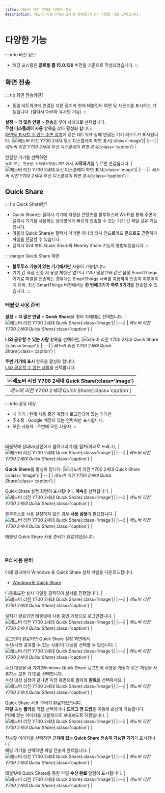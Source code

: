```yaml
---
title: 레노버 리전 Y700 다양한 기능
description: 레노버 리전 Y700 2세대 내수용(직구) 다양한 기능 안내입니다.
---
```

# 다양한 기능

::: info 버전 정보
* 해당 포스팅은 **글로벌 롬 15.0.139** 버전을 기준으로 작성되었습니다.
:::

## 화면 전송

::: tip 화면 전송이란?
* 동일 네트워크에 연결된 다른 장치에 현재 태블릿의 화면 및 사운드를 표시하는 기능입니다. (갤럭시 DeX와 유사한 기능)
:::

**설정** > **더 많은 연결** > **전송**을 찾아 차례대로 선택합니다.\
**무선 디스플레이 사용** 항목을 찾아 활성화 합니다.\
<u>화면을 표시할 수 있는 주변 장치</u>에 같은 네트워크 상에 연결된 기기 리스트가 표시됩니다.
|![레노버 리전 Y700 2세대 무선 디스플레이 화면 표시](./images/features/screen1.webp){:class='image'}|
|:--:|
| *레노버 리전 Y700 2세대 무선 디스플레이 화면 표시*{:class='caption'} |

연결할 기기를 선택하면\
`녹화 또는 전송을 시작하시겠습니까?` 에서 **시작하기**를 누르면 연결됩니다.
|![레노버 리전 Y700 2세대 무선 디스플레이 화면 표시](./images/features/screen2.webp){:class='image'}|
|:--:|
| *레노버 리전 Y700 2세대 무선 디스플레이 화면 표시*{:class='caption'} |

## Quick Share

::: tip Quick Share란?
* Quick Share는 갤럭시 기기에 저장된 콘텐츠를 블루투스와 Wi-Fi를 통해 주변에 갤럭시 기기를 사용하는 상대방에게 빠르게 전송할 수 있는 기기 간 파일 공유 기능입니다.
* 아울러 Quick Share는 갤럭시 기기뿐 아니라 타사 안드로이드 폰으로도 간편하게 파일을 전달할 수 있습니다.
* 갤럭시 S24 부터 Quick Share와 Nearby Share 기능이 통합되었습니다.
:::

::: danger Quick Share 제한
* **블루투스 기능이 있는 기기에서만** 사용이 가능합니다.
* 기기 간 직접 전송 시 용량 제한은 없으나 TV나 냉장고와 같은 삼성 SmartThings 기기로 파일을 전송하는 경우에는 SmartThings 서버를 이용하여 전송이 이루어지게 되며, 최신 SmartThings 버전에서는 **한 번에 3기가** **하루 5기가**를 전송할 수 있습니다.
:::

### 태블릿 사용 준비

**설정** > **더 많은 연결** > **Quick Share**을 찾아 차례대로 선택합니다.
|![레노버 리전 Y700 2세대 Quick Share](./images/features/qs_step_1.webp){:class='image'}|
|:--:|
| *레노버 리전 Y700 2세대 Quick Share*{:class='caption'} |

**나와 공유할 수 있는 사람** 항목을 선택하면,
|![레노버 리전 Y700 2세대 Quick Share](./images/features/qs_step_2.webp){:class='image'}|
|:--:|
| *레노버 리전 Y700 2세대 Quick Share*{:class='caption'} |

**주변 기기에 표시** 항목을 활성화 합니다.\
<u>나와 공유할 수 있는 사람</u>을 선택합니다.

|![레노버 리전 Y700 2세대 Quick Share](./images/features/qs_step_3.webp){:class='image'}|
|:--:|
| *레노버 리전 Y700 2세대 Quick Share*{:class='caption'} |

::: info 공유 대상
* 내 기기 : 현재 사용 중인 계정에 로그인되어 있는 기기만
* 주소록 : Google 계정이 있는 연락처만 표시합니다.
* 모든 사용자 : 주변에 모든 사용자
:::

<br />

태블릿에 상태바(상단에서 쓸어내리기)를 펼쳐(아래로 드래그),
|![레노버 리전 Y700 2세대 Quick Share](./images/features/qs_step_4.webp){:class='image'}|
|:--:|
| *레노버 리전 Y700 2세대 Quick Share*{:class='caption'} |

**Quick Share**를 활성화 합니다.
|![레노버 리전 Y700 2세대 Quick Share](./images/features/qs_step_5.webp){:class='image'}|
|:--:|
| *레노버 리전 Y700 2세대 Quick Share*{:class='caption'} |

Quick Share 설정 화면이 표시됩니다. **계속**을 선택합니다.
|![레노버 리전 Y700 2세대 Quick Share](./images/features/qs_step_6.webp){:class='image'}|
|:--:|
| *레노버 리전 Y700 2세대 Quick Share*{:class='caption'} |

블루투스를 사용 설정하지 않은 경우 **사용 설정**이 필요합니다.
|![레노버 리전 Y700 2세대 Quick Share](./images/features/qs_step_7.webp){:class='image'}|
|:--:|
| *레노버 리전 Y700 2세대 Quick Share*{:class='caption'} |

태블릿 Quick Share 사용 준비가 완료되었습니다.

<br />

### PC 사용 준비

아래 링크에서 Windows 용 Quick Share 설치 파일을 다운로드합니다.
* [Windows용 Quick Share](https://www.android.com/intl/ko_kr/better-together/quick-share-app/)

다운로드한 설치 파일을 클릭하여 설치를 진행합니다.
|![레노버 리전 Y700 2세대 Quick Share](./images/features/qs_step_8.webp){:class='image'}|
|:--:|
| *레노버 리전 Y700 2세대 Quick Share*{:class='caption'} |

설치가 완료되면 태블릿에 사용 중인 계정으로 로그인합니다.
|![레노버 리전 Y700 2세대 Quick Share](./images/features/qs_step_9.webp){:class='image'}|
|:--:|
| *레노버 리전 Y700 2세대 Quick Share*{:class='caption'} |

로그인이 완료되면 Quick Share 설정 화면에서\
수신(나와 공유할 수 있는 사용자) 대상을 선택할 수 있습니다.
|![레노버 리전 Y700 2세대 Quick Share](./images/features/qs_step_11.webp){:class='image'}|
|:--:|
| *레노버 리전 Y700 2세대 Quick Share*{:class='caption'} |

수신 대상을 내 기기(Windows Quick Share 로그인에 사용된 계정과 같은 계정을 사용하는 모든 기기)로 선택합니다.\
수신 대상 설정이 끝나면 이전 화면으로 돌아와 **완료**를 선택하세요.
|![레노버 리전 Y700 2세대 Quick Share](./images/features/qs_step_12.webp){:class='image'}|
|:--:|
| *레노버 리전 Y700 2세대 Quick Share*{:class='caption'} |

Quick Share 사용 준비가 완료되었습니다.\
**파일** 또는 **폴더**를 직접 선택하거나 **드래그 앤 드랍**을 이용해 송신이 가능합니다.\
PC에 있는 이미지를 태블릿으로 보내보도록 하겠습니다.
|![레노버 리전 Y700 2세대 Quick Share](./images/features/qs_step_13.webp){:class='image'}|
|:--:|
| *레노버 리전 Y700 2세대 Quick Share*{:class='caption'} |

전송할 이미지를 선택하면 **근처에 있는 Quick Share 전송이 가능한 기기**가 표시됩니다.\
해당 기기를 선택하면 파일 전송이 완료됩니다.
|![레노버 리전 Y700 2세대 Quick Share](./images/features/qs_step_14.webp){:class='image'}|
|:--:|
| *레노버 리전 Y700 2세대 Quick Share*{:class='caption'} |

태블릿에 Quick Share를 통한 파일 **수신 완료** 알림이 표시됩니다.
|![레노버 리전 Y700 2세대 Quick Share](./images/features/qs_step_15.webp){:class='image'}|
|:--:|
| *레노버 리전 Y700 2세대 Quick Share*{:class='caption'} |